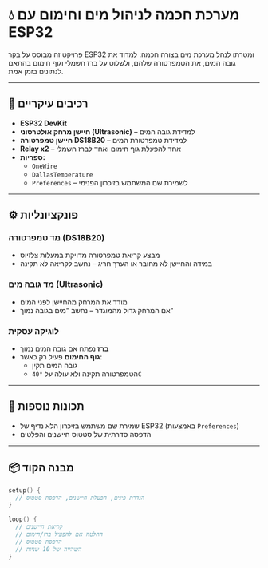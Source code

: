 # 💧 מערכת חכמה לניהול מים וחימום עם ESP32

פרויקט זה מבוסס על בקר ESP32 ומטרתו לנהל מערכת מים בצורה חכמה: למדוד את גובה המים, את הטמפרטורה שלהם, ולשלוט על ברז חשמלי וגוף חימום בהתאם לנתונים בזמן אמת.

---

## 🚀 רכיבים עיקריים

- **ESP32 DevKit**
- **חיישן מרחק אולטרסוני (Ultrasonic)** – למדידת גובה המים
- **חיישן טמפרטורה DS18B20** – למדידת טמפרטורת המים
- **Relay x2** – אחד להפעלת גוף חימום ואחד לברז חשמלי
- **ספריות:**
  - `OneWire`
  - `DallasTemperature`
  - `Preferences` – לשמירת שם המשתמש בזיכרון הפנימי

---

## ⚙️ פונקציונליות

### מד טמפרטורה (DS18B20)
- מבצע קריאת טמפרטורה מדויקת במעלות צלזיוס
- במידה והחיישן לא מחובר או הערך חריג – נחשב לקריאה לא תקינה

### מד גובה מים (Ultrasonic)
- מודד את המרחק מהחיישן לפני המים
- אם המרחק גדול מהמוגדר – נחשב "מים בגובה נמוך"

### לוגיקה עסקית
- **ברז** נפתח אם גובה המים נמוך
- **גוף החימום** פעיל רק כאשר:
  - גובה המים תקין
  - הטמפרטורה תקינה ולא עולה על `40°C`

---

## 📝 תכונות נוספות

- שמירת שם משתמש בזיכרון הלא נדיף של ESP32 (באמצעות `Preferences`)
- הדפסה סדרתית של סטטוס חיישנים והפלטים

---

## 📦 מבנה הקוד

```cpp
setup() {
  // הגדרת פינים, הפעלת חיישנים, הדפסת סטטוס
}

loop() {
  // קריאת חיישנים
  // החלטה אם להפעיל ברז/חימום
  // הדפסת סטטוס
  // השהייה של 10 שניות
}
